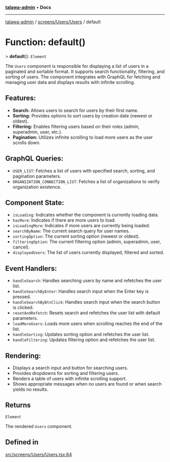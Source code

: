 [**talawa-admin**](../../../../README.md) • **Docs**

***

[talawa-admin](../../../../modules.md) / [screens/Users/Users](../README.md) / default

# Function: default()

\> **default**(): `Element`

The `Users` component is responsible for displaying a list of users in a paginated and sortable format.
It supports search functionality, filtering, and sorting of users. The component integrates with GraphQL
for fetching and managing user data and displays results with infinite scrolling.

## Features:
- **Search:** Allows users to search for users by their first name.
- **Sorting:** Provides options to sort users by creation date (newest or oldest).
- **Filtering:** Enables filtering users based on their roles (admin, superadmin, user, etc.).
- **Pagination:** Utilizes infinite scrolling to load more users as the user scrolls down.

## GraphQL Queries:
- `USER_LIST`: Fetches a list of users with specified search, sorting, and pagination parameters.
- `ORGANIZATION_CONNECTION_LIST`: Fetches a list of organizations to verify organization existence.

## Component State:
- `isLoading`: Indicates whether the component is currently loading data.
- `hasMore`: Indicates if there are more users to load.
- `isLoadingMore`: Indicates if more users are currently being loaded.
- `searchByName`: The current search query for user names.
- `sortingOption`: The current sorting option (newest or oldest).
- `filteringOption`: The current filtering option (admin, superadmin, user, cancel).
- `displayedUsers`: The list of users currently displayed, filtered and sorted.

## Event Handlers:
- `handleSearch`: Handles searching users by name and refetches the user list.
- `handleSearchByEnter`: Handles search input when the Enter key is pressed.
- `handleSearchByBtnClick`: Handles search input when the search button is clicked.
- `resetAndRefetch`: Resets search and refetches the user list with default parameters.
- `loadMoreUsers`: Loads more users when scrolling reaches the end of the list.
- `handleSorting`: Updates sorting option and refetches the user list.
- `handleFiltering`: Updates filtering option and refetches the user list.

## Rendering:
- Displays a search input and button for searching users.
- Provides dropdowns for sorting and filtering users.
- Renders a table of users with infinite scrolling support.
- Shows appropriate messages when no users are found or when search yields no results.

## Returns

`Element`

The rendered `Users` component.

## Defined in

[src/screens/Users/Users.tsx:64](https://github.com/PalisadoesFoundation/talawa-admin/blob/84f5af8b3720f5b290ac28bcfd7071c13e1f93aa/src/screens/Users/Users.tsx#L64)
